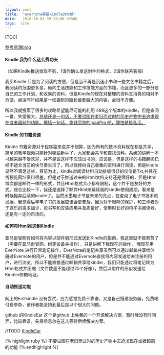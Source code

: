 ```yaml
---
layout: post
title:  "evernote需要kindle的时候"
date:   2018-10-01 09:28:00 +0800
tags:  life 
---
```


[TOC]


[参考资源blog](https://www.jianshu.com/p/7f93a44ed55b)
####  Kindle 我为什么这么费功夫
（如果Kindle推送收取不到，1请你确认发送附件的格式，2请你联系客服)

我买Kindle 只是为了阅读的方便，但是当不再是沉迷小书和一些文艺书籍之后，我阅读的范围更多是，倾向生活技能和工作技能方面的书籍，而且更多的一部分是自己的工作计划，和收集的资料，但是Kindle的现在对整理的资料支持真的相对不方便，阅读PDF如果是一张自制的超长或者超大的内容，会很不方便。

所以我就搜索了很多的攻略希望能尽可能的利用 499这个版本的kindle，但是查阅一番，失望很大，<u>总结还是一句话，不要试图在老旧而过时的历史产物中去追求现在或者超前的功能。概括一句话，拿钱买你的ipadPro 吧，哪怕是接私活。
</u>



#### Kindle 的书籍资源
 
  Kindle 书籍资源对于程序猿来说并不划算，因为所有的技术资料现在都是共享，简单的教学视频只能针对哪些新手了，大家都会共享和查找资料，系统的讲解一本书越来越不受欢迎，并不是说这样不应该出书的，应该是，但是这样的书籍翻阅已经不适合当前的快节奏生活了，所以我倾向自己收集的资料进行阅读，但是kindle显然不满足这些，目前为止，kindle对阅读材料自动排版很好的仅仅是Txt,并且在线预览网址资料很差，但是对于推送过来的Html文档支持还是很好的，但是Html每次都是邮件一样的形式，并且Html格式大小都有限制，这个并不是友好的方式。综合比较一下，我还是选择了邮件Html来延续我的kindle使用周期，看来是时候抛弃后续的kindle了。当然水墨电子书是未来的亮点，在查阅了电子书技术的发展，我觉得后学电子书的发展应该会更普及，因为对于眼睛的保护，和工作者对于娱乐的需求加少，能书写和安装应用并且质量好，使用时长好的电子书阅读器，还是有一定的市场的。
  
 #### 如何将Html推送到Kindle
 
 亚马逊官网有如何将内容以邮件到形式发送到Kindle的指南，我这里就不做累赘了
 （需要在亚马逊官网，绑定设备并操作），只是讲解下我现在的操作，
 我现在用EverNote 进行日常笔记操作，EverNote的笔记共享虽然可以通过邮箱共享给注册过Evernote的用户，但是并不能通过Evernote直接将内容发送给未注册的用户，进行浏览，所以不能直接通过邮箱共享给kinder，我们只能通过将笔记转为Html格式并压缩（文件数量不能超过25个好像），然后以附件的形似发送给Kindler邮箱地址。

#### 自动推送功能
  网上的En2kindle 没有尝试，应为感觉免费不靠谱，又是自己搭建服务器，免费喝付费参杂，该作者能坚持到最后是以个很大的问题。
  
  github 的KindleEar  这个是github 上免费的一个开源解决方案，暂时我没有时间弄，比较靠谱，先将信息放在这儿等待后续解决方案。

//TODO
[KindleEar](https://github.com/cdhigh/KindleEar)



{% highlight ruby %}
 不要试图在老旧而过时的历史产物中去追求现在或者超前的功能
{% endhighlight %}


